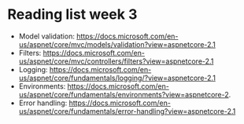 # Reading list week 3

- Model validation: https://docs.microsoft.com/en-us/aspnet/core/mvc/models/validation?view=aspnetcore-2.1
- Filters: https://docs.microsoft.com/en-us/aspnet/core/mvc/controllers/filters?view=aspnetcore-2.1
- Logging: https://docs.microsoft.com/en-us/aspnet/core/fundamentals/logging/?view=aspnetcore-2.1
- Environments: https://docs.microsoft.com/en-us/aspnet/core/fundamentals/environments?view=aspnetcore-2.
- Error handling: https://docs.microsoft.com/en-us/aspnet/core/fundamentals/error-handling?view=aspnetcore-2.1